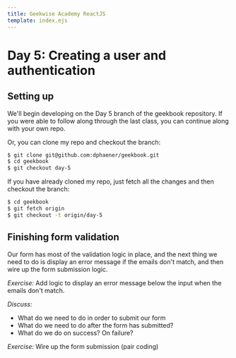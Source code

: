 ```yaml
---
title: Geekwise Academy ReactJS
template: index.ejs
---
```


# Day 5: Creating a user and authentication

## Setting up

We'll begin developing on the Day 5 branch of the geekbook repository. If
you were able to follow along through the last class, you can continue along
with your own repo.

Or, you can clone my repo and checkout the branch:

```bash
$ git clone git@github.com:dphaener/geekbook.git
$ cd geekbook
$ git checkout day-5
```

If you have already cloned my repo, just fetch all the changes and then
checkout the branch:

```bash
$ cd geekbook
$ git fetch origin
$ git checkout -t origin/day-5
```

## Finishing form validation

Our form has most of the validation logic in place, and the next thing we
need to do is display an error message if the emails don't match, and then
wire up the form submission logic.

*Exercise:* Add logic to display an error message below the input when the emails don't match.

*Discuss:*
  * What do we need to do in order to submit our form
  * What do we need to do after the form has submitted?
  * What do we do on success? On failure?

*Exercise:* Wire up the form submission (pair coding)



